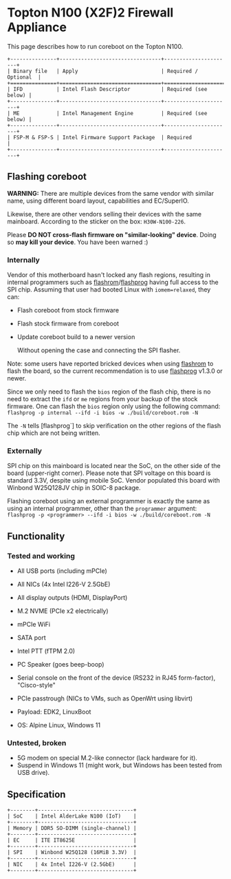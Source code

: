 # Topton N100 (X2F)2 Firewall Appliance

This page describes how to run coreboot on the Topton N100.

```{eval-rst}
+---------------+---------------------------------+----------------------+
| Binary file   | Apply                           | Required / Optional  |
+===============+=================================+======================+
| IFD           | Intel Flash Descriptor          | Required (see below) |
+---------------+---------------------------------+----------------------+
| ME            | Intel Management Engine         | Required (see below) |
+---------------+---------------------------------+----------------------+
| FSP-M & FSP-S | Intel Firmware Support Package  | Required             |
+---------------+---------------------------------+----------------------+
```

## Flashing coreboot

**WARNING:** There are multiple devices from the same vendor with
similar name, using different board layout, capabilities and EC/SuperIO.

Likewise, there are other vendors selling their devices with
the same mainboard. According to the sticker on the box: `H30W-N100-226`.

Please **DO NOT cross-flash firmware on "similar-looking" device**.
Doing so **may kill your device**. You have been warned :)

### Internally

Vendor of this motherboard hasn't locked any flash regions, resulting
in internal programmers such as [flashrom]/[flashprog] having full access
to the SPI chip. Assuming that user had booted Linux with `iomem=relaxed`,
they can:
- Flash coreboot from stock firmware
- Flash stock firmware from coreboot
- Update coreboot build to a newer version

	Without opening the case and connecting the SPI flasher.

Note: some users have reported bricked devices when using [flashrom] to
flash the board, so the current recommendation is to use [flashprog]
v1.3.0 or newer.

Since we only need to flash the `bios` region of the flash chip, there is
no need to extract the `ifd` or `me` regions from your backup of the stock
firmware. One can flash the `bios` region only using the following command:
`flashprog -p internal --ifd -i bios -w ./build/coreboot.rom -N`

The `-N` tells [flashprog`] to skip verification on the other regions of the
flash chip which are not being written.

### Externally

SPI chip on this mainboard is located near the SoC, on the other side
of the board (upper-right corner).
Please note that SPI voltage on this board is standard 3.3V, despite
using mobile SoC.
Vendor populated this board with Winbond W25Q128JV chip in SOIC-8 package.

Flashing coreboot using an external programmer is exactly the same as
using an internal programmer, other than the `programmer` argument:
`flashprog -p <programmer> --ifd -i bios -w ./build/coreboot.rom -N`

## Functionality

### Tested and working

- All USB ports (including mPCIe)
- All NICs (4x Intel I226-V 2.5GbE)
- All display outputs (HDMI, DisplayPort)
- M.2 NVME (PCIe x2 electrically)
- mPCIe WiFi
- SATA port
- Intel PTT (fTPM 2.0)
- PC Speaker (goes beep-boop)
- Serial console on the front of the device (RS232 in RJ45 form-factor),
"Cisco-style"
- PCIe passtrough (NICs to VMs, such as OpenWrt using libvirt)

- Payload: EDK2, LinuxBoot
- OS: Alpine Linux, Windows 11

### Untested, broken

- 5G modem on special M.2-like connector (lack hardware for it).
- Suspend in Windows 11
(might work, but Windows has been tested from USB drive).

## Specification
```{eval-rst}
+--------+-------------------------------+
| SoC    | Intel AlderLake N100 (IoT)    |
+--------+-------------------------------+
| Memory | DDR5 SO-DIMM (single-channel) |
+--------+-------------------------------+
| EC     | ITE IT8625E                   |
+--------+-------------------------------+
| SPI    | Winbond W25Q128 (16MiB 3.3V)  |
+--------+-------------------------------+
| NIC    | 4x Intel I226-V (2.5GbE)      |
+--------+-------------------------------+
```

[flashprog]: https://flashprog.org/wiki/Flashprog
[flashrom]: https://flashrom.org/Flashrom
